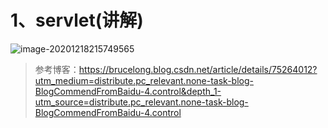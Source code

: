 # 1、servlet(讲解)

![image-20201218215749565](https://gitee.com/sheep-are-flying-in-the-sky/my-picture/raw/master/picture5/image-20201218215749565.png)

> 参考博客：https://brucelong.blog.csdn.net/article/details/75264012?utm_medium=distribute.pc_relevant.none-task-blog-BlogCommendFromBaidu-4.control&depth_1-utm_source=distribute.pc_relevant.none-task-blog-BlogCommendFromBaidu-4.control